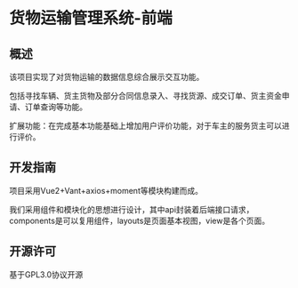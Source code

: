 # 货物运输管理系统-前端

## 概述

该项目实现了对货物运输的数据信息综合展示交互功能。

包括寻找车辆、货主货物及部分合同信息录入、寻找货源、成交订单、货主资金申请、订单查询等功能。

扩展功能：在完成基本功能基础上增加用户评价功能，对于车主的服务货主可以进行评价。

## 开发指南

项目采用Vue2+Vant+axios+moment等模块构建而成。

我们采用组件和模块化的思想进行设计，其中api封装着后端接口请求，components是可以复用组件，layouts是页面基本视图，view是各个页面。

## 开源许可

基于GPL3.0协议开源

